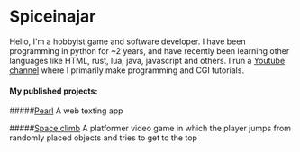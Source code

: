 # Spiceinajar

Hello, I'm a hobbyist game and software developer. I have been programming in python for ~2 years, and have recently been learning other languages like HTML, rust, lua, java, javascript and others. I run a [Youtube channel](https://www.youtube.com/@Spiceinajar/videos) where I primarily make programming and CGI tutorials.

#### My published projects:
#####[Pearl](https://spiceinajar.itch.io/pearl)
A web texting app

#####[Space climb](https://spiceinajar.itch.io/space-climb)
A platformer video game in which the player jumps from randomly
placed objects and tries to get to the top
